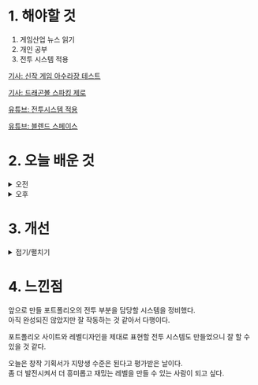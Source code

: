 
# 1. 해야할 것

1. 게임산업 뉴스 읽기 
2. 개인 공부  
3. 전투 시스템 적용

[기사: 신작 게임 아수라장 테스트](https://www.gameinsight.co.kr/news/articleView.html?idxno=32612)

[기사: 드래곤볼 스파킹 제로](https://www.gameple.co.kr/news/articleView.html?idxno=209825)

[유튜브: 전투시스템 적용](https://ue4dcs.com/dcs/tutorials/newproject)

[유튜브: 블렌드 스페이스](https://www.youtube.com/watch?v=0Ab_MeAh6_k)


# 2. 오늘 배운 것

<details>
<summary>오전</summary>

## 오늘의 뉴스
### 아수라장
![image](https://github.com/JM94Ent/TIL-WIL/assets/143363550/392958cc-a8b7-40a2-8cfe-1648c2c4fd68)
```
내가 좋아하는 탑 다운 뷰, 쿼터뷰 게임이 완성되고 있다.
배틀로얄식의 쿼터뷰게임으로 이터널리턴처럼 구역이 위험구역으로 바뀌는게 아닌 배틀그라운드처럼 한곳으로 줄어들면서 전투공간을 줄인다.
기본적으로 전투공간이 공중섬 같은 형태라 낙사가 가능하며, 캐릭터 콤보가 있어서 낙사를 자연스럽게 유도하고 있다.
구성되어있는 캐릭터들도 귀엽고 콤보 시스템도 재미있어 보여서 플레이할 기회가 있으면 해보고 싶다.
```

### 드래곤볼 스파킹 제로
![image](https://github.com/JM94Ent/TIL-WIL/assets/143363550/6f05b373-73d9-45e8-a5f9-41e38665e12d)
```
드래곤볼 게임
이미 나루토 얼티밋 스톰이나 3D 드래곤볼 게임을 플스3때 많이 접해봐서 익숙하다.
그렇게 많이 달라진 것 같진 않지만 스토리적인 연출을 자신이 원하는대로 할 수 있다는게 새로운 장점인 것 같다.
만화속에서 봤던 명장면을 연출하거나 이런 식이였다면 좋을텐데라고 해서 자신이 직접 만들어서 플레이할 수 있다는 점.
카툰식 그래픽에다 빵빵한 성우진으로 만화와 애니 둘 다 좋아하는 사람이라면 해보고 싶을듯
```


■ [Ent+] 미친 흥행 '슈퍼 마리오', 후속작은 2026년 4월 개봉
월드와이드 박스오피스 13억 달러를 넘기며 바비에 이어 2023년 영화 흥행 2위, 겨울왕국2에 이어 역대 애니메이션 흥행 2위를 기록한 애니메이션 영화 '슈퍼 마리오 브라더스'. 2편은 그 흥행 기록을 넘어서게 될까? 그 후속편이 2026년 4월 개봉합니다.

■ 원작가 마시마 히로 감수, '페어리 테일: 매직 배틀' 18일 출시
스카이문스(SKYMOONS)는 자사의 3D 모바일 액션 RPG ‘페어리 테일: 매직 배틀’이 구글플레이와 애플 앱스토어를 통해 정식 출시했다고 18일 밝혔습니다. ‘페어리 테일: 매직 배틀’은 글로벌 히트 애니메이션 ‘페어리테일’ 원작을 활용한 모바일 게임으로, 발간사인 고단샤로부터 공식 라이선스를 받은 정식 작품입니다. 

■ 스틸시리즈, ‘2024 자낳대: 발로란트’ 공식 파트너십 체결
세계 최초 게이밍 기어 브랜드 스틸시리즈 (SteelSeries, CEO: 에티샴 라바니)가 '2024 자낳대: 발로란트'에 공식 스폰서로 참여합니다. 2024 자낳대: 발로란트는 인챈트 엔터테인먼트(이하 인챈트)가 주최 및 주관하고, 스틸시리즈와 치지직이 스폰서로 함께 참여하는 공식 파트너십을 체결했습니다.

■ 11시즌 앞둔 오버워치2, 플레이어 수 '1억 명' 달성 
블리자드 엔터테인먼트는 금일(18일), 오버워치2의 11시즌 '슈퍼 메가 울트라워치' 트레일러를 공개하며 오버워치2의 플레이어 수가 1억 명에 달하게 됐다고 전했습니다. 블리자드는 오버워치2 플레이어 수 1억 명이라는 대기록을 기념하고 동시에 선한 영향력을 퍼트리기 위해 다시 돌아온 '핑크 메르시' 스킨과 새로운 '로즈 골드 메르시' 묶음 상품을 공개했습니다.

■ AWE USA 참여하는 해긴 'K-메타버스 플레이투게더 알릴 것'
국내 메타버스 게임 '플레이투게더'의 해긴이 오는 6월 18일(화) 개최되는 'AWE USA 2024(Augmented World Expo 2024)'에 참가한다고 발표했습니다. 해긴 이창윤 사업개발실장은 "이번 AWE USA 2024 참가는 한국 대표 메타버스로서 '플레이투게더'의 잠재력을 알리고 북미 시장 안착을 위한 파트너들을 만날 수 있는 좋은 기회"라며, "앞으로도 해긴은 차별화된 콘텐츠 업데이트, 다양한 글로벌 IP 제휴 등을 기반으로 북미 시장을 포함해 '플레이 투게더'의 글로벌 시장 확대 전략을 지속적으로 추진할 것"이라며 참여 소감을 전했습니다.

■ 넥슨 컨퍼런스 'NDC24', 18일부터 비공개 개최 
넥슨이 6월 18일부터 20일까지 사내 임직원을 대상으로 2024년 '넥슨 개발자 컨퍼런스(Nexon Developers Conference, 이하 NDC24)'를 개최합니다. 올해로 17회를 맞이한 NDC는 넥슨 구성원들의 성장을 위한 수준 높은 지식  충전의 기회를 제공하기 위해 올해 'Recharge for Future'를 주제로 진행됩니다.

■ 26일 출시 '쿠키런 :모험의 탑', 사전예약 200만 명 돌파
데브시스터즈는 개발 스튜디오 오븐게임즈의 신작 '쿠키런: 모험의 탑'이 오는 26일 정식 출시를 앞두고 사전예약자 200만 명을 돌파했다고 밝혔습니다. 쿠키런: 모험의 탑은 유저 간 실시간 협력과 직접 조작 전투경험을 강조한 캐주얼 협동 액션 모바일 게임입니다.

■ 법무법인 화우, 정부 게임진흥종합계획에 '아쉬움' 평가 
법무법인 화우가 17일 '게임산업 진흥 종합계획의 법적 쟁점'을 주제로 정책간담회를 개최했습니다. 일반적으로 어떤 산업이 정체기로 접어들면 안팎의 산업 환경 또한 크게 바뀌면서 기업 간 분쟁 격화, 소비자 분쟁 증가, 규제 신설 및 확대로 이어지는 경향이 있습니다.

■ 다시 어둠 속으로, '어둠 속에 나홀로' 개발사 폐쇄 
모든 3D 호러 게임의 뿌리라고 불리는 고전 명작 '어둠 속에 나홀로(Alone in the Dark)'를 현시대에 맞게 재해석한다는 과감한 시도를 보여주었던 비디오 게임 개발사가 신작 출시 후 3개월 만에 '폐업' 소식을 전하게 됐습니다. 신작 '어둠 속에 나홀로'가 기대한 만큼의 성적을 거두지 못하자, 퍼블리셔인 THQ 노르딕의 모회사 엠버레이서 그룹이 개발사 피스 인터랙티브에 대한 구조조정을 진행하게 됐다는 것입니다.

■ 디스코드, PS5에서 바로 통화한다
디스코드(Discord)가 PS5 콘솔에서 직접 디스코드 통화에 참여할 수 있는 기능을 출시한다고 17일 발표했습니다. 해당 기능은 디스코드 PC 버전이나 모바일 앱을 사용하여 연결할 필요 없이, 듀얼센스 무선 컨트롤러 버튼을 몇 번 누르는 방식으로 사용 가능합니다. 

■ 방치형 RPG 다작 피플러그, '용사와 후라이팬' 내놓아
피플러그는 자사가 개발 및 서비스하는 모바일 게임 '용사와 후라이팬'의 구글 플레이스토어와 애플 앱스토어에서 13일부터 정식 서비스를 시작했다고 공식 발표했습니다. '용사와 후라이팬'은 피플러그가 새롭게 개발한 방치형 RPG로, 용사과 되고 싶은 소녀가 정체불명의 고양이 요리사 펜과 함께 마왕을 무찌르러 가는 모험을 떠나는 게임입니다.

■ 게이머 참여 늘어날 수 있을까, 28일 게임위 토론회 개최
게임물관리위원회(위원장 김규철, 이하 ‘게임위’)는 이달 28일(금) 오후 2시부터 서울 CKL기업지원센터 16층에서 ‘게임이용자의 정책 참여 활성화 방안’을 주제로 토론회를 개최합니다. 게임위는 이번 행사에 앞서 게임이용자의 적극적인 정책 참여 활성화 방안을 모색하고, 게임이용자들의 다양한 의견을 청취하는 사회적 공론의 장을 만들기 위해 마련됐다고 전했습니다. 본 행사는 게임이용자 누구나 현장 등록하면 참여할 수 있습니다.

■ 한국 대표 가린다, 발로란트 게임 체인저스 코리아 접수 시작
세계 최고 발로란트 여성팀이 되기 위한 여정, '2024 발로란트 게임 체인저스 코리아'의 스테이지 2 참가 접수가 17일(월) 시작됩니다. 2024 발로란트 게임 체인저스 코리아 스테이지 2의 참가 접수는 17일(월)부터 받았습니다. 참가 마감은 7월 1일(월) 자정이고, 참가 자격은 첫 경기 시작일인 7월 20일(토) 기준 만 16세 이상의 여성으로, 참가 접수 마감일까지 한국 서버 다이아몬드 1티어 이상인 본인 명의 계정을 소유하고 있어야 합니다. 

■ 글로벌로 가는 '아키에이지 워', 6월 27일 9개 지역 출시
카카오게임즈는 17일 엑스엘게임즈(대표 최관호)가 개발한 '아키에이지 워'의 글로벌 론칭 일정을 공개했습니다. 카카오게임즈는 '아키에이지 워' 글로벌 버전 정식 출시를 기념해 현지 이용자들을 대상으로 특별한 이벤트를 진행합니다.

■ 세시소프트, 시안스카이와 '드래곤라자' 中 서비스 재개
세시소프트는 PC 온라인 게임 '드래곤라자 온라인'의 중국 서비스 계약을 시안스카이 온라인 (XI'AN SKY ONLINE CO., LTD.)사와 체결했습니다. PC 온라인 게임 드래곤 라자 온라인의 저작권을 가진 세시소프트는 최근 드래곤라자의 원저작권 관리자인 황금가지와 게임 관련 라이선스를 체결함과 함께 중국 서비스 파트너를 물색해왔습니다.

■ 스마일게이트, 엔픽셀 MMORPG '이클립스' 퍼블리싱한다 
스마일게이트가 엔픽셀과 내년 상반기 출시 예정인 신규 MMORPG '이클립스: 더 어웨이크닝(Eclipse: The Awakening)'(가칭, 이하 '이클립스')의 글로벌 퍼블리싱 계약을 체결했다고 17일(월) 밝혔습니다. 스마일게이트 측은 이클립스 게임 개발에는 MMORPG 개발 경력 10년 이상의 베테랑 개발진이 다수 합류했다고 전했습니다.

■ 20주년 마비노기, 사회공헌 부스 '많관부스' 운영한다
넥슨재단(이사장 김정욱)은 오는 22일 열리는 '마비노기' 20주년 '판타지 파티'에서 마비노기와 푸르메재단의 '나누는맘 함께하고팜' 캠페인을 알리는 사회공헌 부스 '많관부스'를 운영한다고 17일 밝혔습니다. '나누는맘 함께하고팜'은 지난 2022년부터 진행돼 온 마비노기의 대표적인 사회공헌 사업으로, 장애인 중 취업에 가장 큰 어려움을 겪는 발달장애 청년들이 즐겁게 일하며 자립할 수 있도록 지원하는 캠페인입니다.

■ 자회사 합병 DRX, LoL 외 5개 종목도 통합 관리
글로벌 e스포츠 전문기업 디알엑스 'DRX'가 6월 17일, 주주총회와 이사회 의결을 거쳐 자회사 이드림워크코리아와 합병하고 신임 각자대표로 양선일 대표, 박정무 대표를 선임했다고 밝혔습니다. 양 대표는 카운터스트라이크 종목 1세대 선수 출신으로 이후 e스포츠 대회와 다양한 종목의 구단을 운영해 오며 20년 이상 e스포츠 분야에서 활동해왔으며 합병 이후 통합 DRX의 각자대표로 취임하여 전반적인 구단 운영과 경영을 담당할 예정입니다.  

■ 콜옵도 WoW도, MS 게임 패키지 대원이 유통한다
대원미디어는 Microsoft(이하 마이크로소프트)의 패키지 게임에 대한 국내 유통을 담당합니다. 대원미디어는 마이크로소프트의 국내 파트너사로서 패키지 게임 유통을 비롯해 마이크로소프트가 보유한 게임 IP를 활용한 다양한 형태의 굿즈 등 국내 유통을 담당하면서 국내 게임 유저들을 위한 다양한 패키지 게임을 제공할 수 있도록 마이크로소프트와 적극 협력해 나간다는 방침입니다.

■ 크래프톤, 다크앤다커 모바일 집중 채용 실시 
크래프톤의 크리에이티브 스튜디오 블루홀스튜디오가 대규모 채용을 실시합니다. 6월 17일부터 시작하는 이번 채용의 모집 분야는 테크 (Tech)와 사용자 경험 & 사용자 인터페이스 (UX & UI), 아트(Art), 게임 디자인(Game Design) 등입니다.

■ 파이브핏 노리는 젠지, 순조로운 LCK 출발
MSI 우승팀이자 LCK 5연속 우승에 도전하는 젠지가 2024 LCK 서머 스플릿 개막 주차에서 라이벌인 T1을 50분 만에 2대0으로 완파하면서 5연속 우승을 위한 첫 발을 뗐습니다. 14일(금) BNK 피어엑스를 상대한 젠지는 원거리 딜러 '페이즈' 김수환이 제리로 플레이한 1세트에서 펜타킬을 달성하며 기선을 제압했고 2세트에서는 탑 라이너 '기인' 김기인의 트위스티드 페이트가 상대 퇴로를 막는 재치있는 플레이를 선보이면서 2대0으로 깔끔하게 승리했습니다.
</details>


<details>
<summary>오후</summary>

## 포트폴리오 전투 시스템 설정
### 콜리전
![image](https://github.com/JM94Ent/TIL-WIL/assets/143363550/d7b5fde2-b425-46db-ae4c-e3c9cbe91a1c)

![image](https://github.com/JM94Ent/TIL-WIL/assets/143363550/73ca656a-4eeb-417d-9829-4c6e7601b4d5)
![image](https://github.com/JM94Ent/TIL-WIL/assets/143363550/dbd9ccaa-b533-4716-9bd9-b68484bdad61)
![image](https://github.com/JM94Ent/TIL-WIL/assets/143363550/2204942d-2df2-4609-b161-bccace4ea2fc)
![image](https://github.com/JM94Ent/TIL-WIL/assets/143363550/b8e4f7c9-b1b7-4f83-94ad-0552058e0a44)
![image](https://github.com/JM94Ent/TIL-WIL/assets/143363550/23bc1745-eafb-43ad-ab87-aed147d00658)
![image](https://github.com/JM94Ent/TIL-WIL/assets/143363550/145b2f68-d52d-47d3-8a0b-4a0c0d27f4ed)
![image](https://github.com/JM94Ent/TIL-WIL/assets/143363550/a055d7ad-fa37-48af-b1fb-a9ede61777f5)

### 플레이어태그
![image](https://github.com/JM94Ent/TIL-WIL/assets/143363550/ec11d9b3-85c2-4cd2-b7a5-b14d234eeeea)

### pickupactor
![image](https://github.com/JM94Ent/TIL-WIL/assets/143363550/2c02388f-91c3-4cbd-a3ee-e54a39d4896c)

### 게임모드 변경
![image](https://github.com/JM94Ent/TIL-WIL/assets/143363550/a6ac8f94-faa6-42fa-86c2-a541653559f5)

### AI Enemy 만들기
1. 블루프린트 생성

![image](https://github.com/JM94Ent/TIL-WIL/assets/143363550/d152c6b1-d60a-4ead-a087-3a62528569cc)

2. 애니메이션 블루프린트 생성

![image](https://github.com/JM94Ent/TIL-WIL/assets/143363550/dd970f01-c822-44b4-9a46-3af6134f5ad7)
![image](https://github.com/JM94Ent/TIL-WIL/assets/143363550/7f1689d0-dc45-45a6-8543-16f38940fcd6)



</details>




# 3. 개선


<details>
<summary>접기/펼치기</summary>


</details>



# 4. 느낀점
앞으로 만들 포트폴리오의 전투 부분을 담당할 시스템을 정비했다.\
아직 완성되진 않았지만 잘 작동하는 것 같아서 다행이다.

포트폴리오 사이트와 레벨디자인을 제대로 표현할 전투 시스템도 만들었으니 잘 할 수 있을 것 같다.

오늘은 창작 기획서가 지망생 수준은 된다고 평가받은 날이다.\
좀 더 발전시켜서 더 흥미롭고 재밌는 레벨을 만들 수 있는 사람이 되고 싶다.
